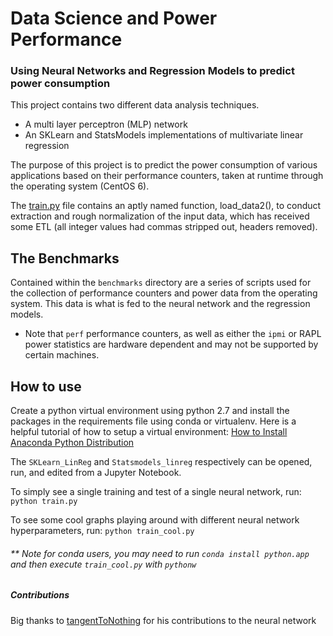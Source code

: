 # Data Science and Power Performance
### Using Neural Networks and Regression Models to predict power consumption

This project contains two different data analysis techniques. 
- A multi layer perceptron (MLP) network
- An SKLearn and StatsModels implementations of multivariate linear regression

The purpose of this project is to predict the power consumption of various applications based on their performance counters, taken at runtime through the operating system (CentOS 6).

The [train.py](train.py) file contains an aptly named function, load_data2(), to conduct extraction and rough normalization of the input data, which has received some ETL (all integer values had commas stripped out, headers removed).

## The Benchmarks

Contained within the `benchmarks` directory are a series of scripts used for the collection of performance counters and power data from the operating system.  This data is what is fed to the neural network and the regression models.

* Note that `perf` performance counters, as well as either the `ipmi` or RAPL power statistics are hardware dependent and may not be supported by certain machines.


## How to use

Create a python virtual environment using python 2.7 and install the packages in the requirements file using conda or virtualenv. Here is a helpful tutorial of how to setup a virtual environment: [How to Install Anaconda Python Distribution][1]

The `SKLearn_LinReg` and `Statsmodels_linreg` respectively can be opened, run, and edited from a Jupyter Notebook.

To simply see a single training and test of a single neural network, run: `python train.py`

To see some cool graphs playing around with different neural network hyperparameters, run: `python train_cool.py`
###### ** Note for conda users, you may need to run `conda install python.app` and then execute `train_cool.py` with `pythonw`

##### Contributions
Big thanks to [tangentToNothing][2] for his contributions to the neural network

[1]: https://www.digitalocean.com/community/tutorials/how-to-install-the-anaconda-python-distribution-on-ubuntu-16-04
[2]: https://github.com/tangenttonothing
